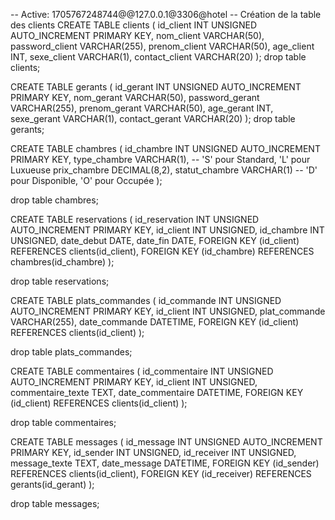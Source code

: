 -- Active: 1705767248744@@127.0.0.1@3306@hotel
-- Création de la table des clients
CREATE TABLE clients (
    id_client INT UNSIGNED AUTO_INCREMENT PRIMARY KEY,
    nom_client VARCHAR(50),
    password_client VARCHAR(255),
    prenom_client VARCHAR(50),
    age_client INT,
    sexe_client VARCHAR(1),
    contact_client VARCHAR(20)
);
drop table clients;


CREATE TABLE gerants (
    id_gerant INT UNSIGNED AUTO_INCREMENT PRIMARY KEY,
    nom_gerant VARCHAR(50),
    password_gerant VARCHAR(255),
    prenom_gerant VARCHAR(50),
    age_gerant INT,
    sexe_gerant VARCHAR(1),
    contact_gerant VARCHAR(20)
);
drop table gerants;


CREATE TABLE chambres (
    id_chambre INT UNSIGNED AUTO_INCREMENT PRIMARY KEY,
    type_chambre VARCHAR(1), -- 'S' pour Standard, 'L' pour Luxueuse
    prix_chambre DECIMAL(8,2),
    statut_chambre VARCHAR(1) -- 'D' pour Disponible, 'O' pour Occupée
);

drop table chambres;


CREATE TABLE reservations (
    id_reservation INT UNSIGNED AUTO_INCREMENT PRIMARY KEY,
    id_client INT UNSIGNED,
    id_chambre INT UNSIGNED,
    date_debut DATE,
    date_fin DATE,
    FOREIGN KEY (id_client) REFERENCES clients(id_client),
    FOREIGN KEY (id_chambre) REFERENCES chambres(id_chambre)
);

drop table reservations;

CREATE TABLE plats_commandes (
    id_commande INT UNSIGNED AUTO_INCREMENT PRIMARY KEY,
    id_client INT UNSIGNED,
    plat_commande VARCHAR(255),
    date_commande DATETIME,
    FOREIGN KEY (id_client) REFERENCES clients(id_client)
);

drop table plats_commandes;

CREATE TABLE commentaires (
    id_commentaire INT UNSIGNED AUTO_INCREMENT PRIMARY KEY,
    id_client INT UNSIGNED,
    commentaire_texte TEXT,
    date_commentaire DATETIME,
    FOREIGN KEY (id_client) REFERENCES clients(id_client)
);

drop table commentaires;

CREATE TABLE messages (
    id_message INT UNSIGNED AUTO_INCREMENT PRIMARY KEY,
    id_sender INT UNSIGNED,
    id_receiver INT UNSIGNED,
    message_texte TEXT,
    date_message DATETIME,
    FOREIGN KEY (id_sender) REFERENCES clients(id_client),
    FOREIGN KEY (id_receiver) REFERENCES gerants(id_gerant)
);

drop table messages;
